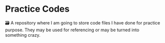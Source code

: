 # Practice Codes

🗃️ A repository where I am going to store code files I have done for practice purpose. They may be used for referencing or may be turned into something crazy.
